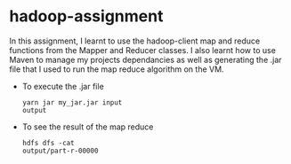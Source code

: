 # hadoop-assignment

In this assignment, I learnt to use the hadoop-client map and reduce functions from the Mapper and Reducer classes. I also learnt how to use Maven to manage my projects dependancies as well as generating the .jar file that I used to run the map reduce algorithm on the VM.

+ To execute the .jar file 
<code><pre>yarn jar my_jar.jar input output</pre></code>

+ To see the result of the map reduce
<code><pre>hdfs dfs -cat output/part-r-00000</pre></code>
